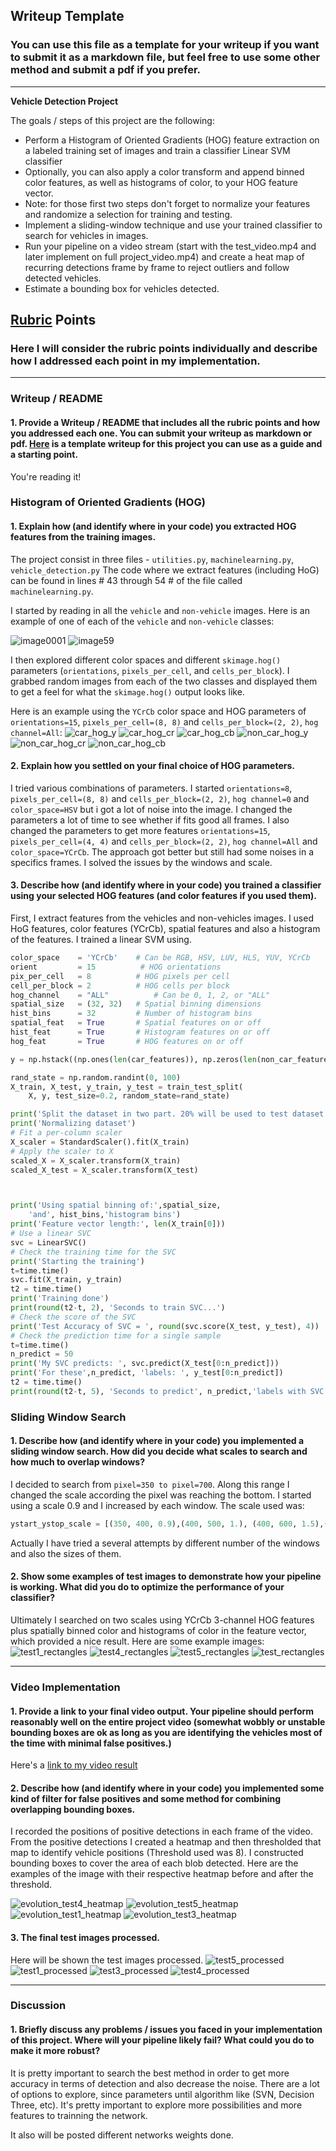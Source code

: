 ## Writeup Template
### You can use this file as a template for your writeup if you want to submit it as a markdown file, but feel free to use some other method and submit a pdf if you prefer.

---

**Vehicle Detection Project**

The goals / steps of this project are the following:

* Perform a Histogram of Oriented Gradients (HOG) feature extraction on a labeled training set of images and train a classifier Linear SVM classifier
* Optionally, you can also apply a color transform and append binned color features, as well as histograms of color, to your HOG feature vector. 
* Note: for those first two steps don't forget to normalize your features and randomize a selection for training and testing.
* Implement a sliding-window technique and use your trained classifier to search for vehicles in images.
* Run your pipeline on a video stream (start with the test_video.mp4 and later implement on full project_video.mp4) and create a heat map of recurring detections frame by frame to reject outliers and follow detected vehicles.
* Estimate a bounding box for vehicles detected.

[//]: # (Image References)
[image1]: ./examples/car_not_car.png
[image2]: ./examples/HOG_example.jpg
[image3]: ./examples/sliding_windows.jpg
[image4]: ./examples/sliding_window.jpg
[image5]: ./examples/bboxes_and_heat.png
[image6]: ./examples/labels_map.png
[image7]: ./examples/output_bboxes.png
[video1]: ./project_video.mp4

## [Rubric](https://review.udacity.com/#!/rubrics/513/view) Points
### Here I will consider the rubric points individually and describe how I addressed each point in my implementation.  

---
### Writeup / README

#### 1. Provide a Writeup / README that includes all the rubric points and how you addressed each one.  You can submit your writeup as markdown or pdf.  [Here](https://github.com/udacity/CarND-Vehicle-Detection/blob/master/writeup_template.md) is a template writeup for this project you can use as a guide and a starting point.  

You're reading it!

### Histogram of Oriented Gradients (HOG)

#### 1. Explain how (and identify where in your code) you extracted HOG features from the training images.

The project consist in three files - `utilities.py`, `machinelearning.py`, `vehicle_detection.py`
The code where we extract features (including HoG) can be found in lines # 43 through 54 # of the file called `machinelearning.py`.  

I started by reading in all the `vehicle` and `non-vehicle` images.  Here is an example of one of each of the `vehicle` and `non-vehicle` classes:

![image0001](https://user-images.githubusercontent.com/19958282/41934552-67c75466-795d-11e8-9382-55003b050ed5.png)
![image59](https://user-images.githubusercontent.com/19958282/41934574-74f555b6-795d-11e8-910a-195f5be982eb.png)

I then explored different color spaces and different `skimage.hog()` parameters (`orientations`, `pixels_per_cell`, and `cells_per_block`).  I grabbed random images from each of the two classes and displayed them to get a feel for what the `skimage.hog()` output looks like.

Here is an example using the `YCrCb` color space and HOG parameters of `orientations=15`, `pixels_per_cell=(8, 8)` and `cells_per_block=(2, 2)`, `hog channel=All`:
![car_hog_y](https://user-images.githubusercontent.com/19958282/41936095-6a48c148-7962-11e8-8ddf-f46f87d3f708.png)
![car_hog_cr](https://user-images.githubusercontent.com/19958282/41936214-e69ec09e-7962-11e8-8f74-8087aa3de9b5.png)
![car_hog_cb](https://user-images.githubusercontent.com/19958282/41936310-2a5a13e2-7963-11e8-9601-b90dd6b53127.png)
![non_car_hog_y](https://user-images.githubusercontent.com/19958282/41936478-ae76056e-7963-11e8-8c96-ea5834d04847.png)
![non_car_hog_cr](https://user-images.githubusercontent.com/19958282/41936487-b3a5a512-7963-11e8-8b7d-aeadf8111e5b.png)
![non_car_hog_cb](https://user-images.githubusercontent.com/19958282/41936570-e82ce3b8-7963-11e8-9a26-dd1aaab41e4f.png)

#### 2. Explain how you settled on your final choice of HOG parameters.

I tried various combinations of parameters. I started `orientations=8`, `pixels_per_cell=(8, 8)` and `cells_per_block=(2, 2)`, `hog channel=0` and `color_space=HSV` but i got a lot of noise into the image. I changed the parameters a lot of time to see whether if fits good all frames.
I also changed the parameters to get more features `orientations=15`, `pixels_per_cell=(4, 4)` and `cells_per_block=(2, 2)`, `hog channel=All` and `color_space=YCrCb`. The approach got better but still had some noises in a specifics frames. I solved the issues by the windows and scale.


#### 3. Describe how (and identify where in your code) you trained a classifier using your selected HOG features (and color features if you used them).

First, I extract features from the vehicles and non-vehicles images. I used HoG features, color features (YCrCb), spatial features and also a histogram of the features. I trained a linear SVM using.

```Python
color_space    = 'YCrCb'    # Can be RGB, HSV, LUV, HLS, YUV, YCrCb
orient         = 15          # HOG orientations
pix_per_cell   = 8          # HOG pixels per cell
cell_per_block = 2          # HOG cells per block
hog_channel    = "ALL"          # Can be 0, 1, 2, or "ALL"
spatial_size   = (32, 32)   # Spatial binning dimensions
hist_bins      = 32         # Number of histogram bins
spatial_feat   = True       # Spatial features on or off
hist_feat      = True       # Histogram features on or off
hog_feat       = True       # HOG features on or off
```

```Python
y = np.hstack((np.ones(len(car_features)), np.zeros(len(non_car_features))))

rand_state = np.random.randint(0, 100)
X_train, X_test, y_train, y_test = train_test_split(
    X, y, test_size=0.2, random_state=rand_state)

print('Split the dataset in two part. 20% will be used to test dataset')
print('Normalizing dataset')
# Fit a per-column scaler
X_scaler = StandardScaler().fit(X_train)
# Apply the scaler to X
scaled_X = X_scaler.transform(X_train)
scaled_X_test = X_scaler.transform(X_test)



print('Using spatial binning of:',spatial_size,
    'and', hist_bins,'histogram bins')
print('Feature vector length:', len(X_train[0]))
# Use a linear SVC
svc = LinearSVC()
# Check the training time for the SVC
print('Starting the training')
t=time.time()
svc.fit(X_train, y_train)
t2 = time.time()
print('Training done')
print(round(t2-t, 2), 'Seconds to train SVC...')
# Check the score of the SVC
print('Test Accuracy of SVC = ', round(svc.score(X_test, y_test), 4))
# Check the prediction time for a single sample
t=time.time()
n_predict = 50
print('My SVC predicts: ', svc.predict(X_test[0:n_predict]))
print('For these',n_predict, 'labels: ', y_test[0:n_predict])
t2 = time.time()
print(round(t2-t, 5), 'Seconds to predict', n_predict,'labels with SVC')
```

### Sliding Window Search

#### 1. Describe how (and identify where in your code) you implemented a sliding window search.  How did you decide what scales to search and how much to overlap windows?

I decided to search from `pixel=350 to pixel=700`. Along this range I changed the scale according the pixel was reaching the bottom. I started using a scale 0.9 and I increased by each window. The scale used was:
```Python
ystart_ystop_scale = [(350, 400, 0.9),(400, 500, 1.), (400, 600, 1.5),(500, 650, 2.0), (550, 700, 2.5)]
```
Actually I have tried a several attempts by different number of the windows and also the sizes of them. 


#### 2. Show some examples of test images to demonstrate how your pipeline is working.  What did you do to optimize the performance of your classifier?

Ultimately I searched on two scales using YCrCb 3-channel HOG features plus spatially binned color and histograms of color in the feature vector, which provided a nice result.  Here are some example images:
![test1_rectangles](https://user-images.githubusercontent.com/19958282/41938449-8441438e-7969-11e8-9cca-aa00c18c5ae8.png)
![test4_rectangles](https://user-images.githubusercontent.com/19958282/41938450-8485a858-7969-11e8-8698-087827ef9a91.png)
![test5_rectangles](https://user-images.githubusercontent.com/19958282/41938452-84cc34c6-7969-11e8-9b55-627402d8ba2b.png)
![test_rectangles](https://user-images.githubusercontent.com/19958282/41938453-850ff8d2-7969-11e8-804c-28b184e267fe.png)


---

### Video Implementation

#### 1. Provide a link to your final video output.  Your pipeline should perform reasonably well on the entire project video (somewhat wobbly or unstable bounding boxes are ok as long as you are identifying the vehicles most of the time with minimal false positives.)
Here's a [link to my video result](https://youtu.be/UaJWaO9KpZI)


#### 2. Describe how (and identify where in your code) you implemented some kind of filter for false positives and some method for combining overlapping bounding boxes.

I recorded the positions of positive detections in each frame of the video.  From the positive detections I created a heatmap and then thresholded that map to identify vehicle positions (Threshold used was 8). I constructed bounding boxes to cover the area of each blob detected.  Here are the examples of the image with their respective heatmap before and after the threshold.

![evolution_test4_heatmap](https://user-images.githubusercontent.com/19958282/41939797-341315e6-796d-11e8-9d61-5d0e1c63376b.png)
![evolution_test5_heatmap](https://user-images.githubusercontent.com/19958282/41939798-344d856e-796d-11e8-946c-21bef2a894e5.png)
![evolution_test1_heatmap](https://user-images.githubusercontent.com/19958282/41939800-348b487c-796d-11e8-9419-547c447e711b.png)
![evolution_test3_heatmap](https://user-images.githubusercontent.com/19958282/41939802-34cc8ba2-796d-11e8-8d9d-02b28900a965.png)

#### 3. The final test images processed.
Here will be shown the test images processed.
![test5_processed](https://user-images.githubusercontent.com/19958282/41940314-b655be22-796e-11e8-927a-514c5a824172.png)
![test1_processed](https://user-images.githubusercontent.com/19958282/41940315-b6968894-796e-11e8-8ece-34c82ed2cddc.png)
![test3_processed](https://user-images.githubusercontent.com/19958282/41940316-b6e2083c-796e-11e8-8b42-1b4eaa1947e8.png)
![test4_processed](https://user-images.githubusercontent.com/19958282/41940318-b7283050-796e-11e8-9467-32a8dc13ab90.png)

---

### Discussion

#### 1. Briefly discuss any problems / issues you faced in your implementation of this project.  Where will your pipeline likely fail?  What could you do to make it more robust?

It is pretty important to search the best method in order to get more accuracy in terms of detection and also decrease the noise.
There are a lot of options to explore, since parameters until algorithm like (SVN, Decision Three, etc). It's pretty important to explore more possibilities and more features to trainning the network. 

It also will be posted different networks weights done.

